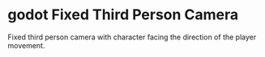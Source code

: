 # godot Fixed Third Person Camera
Fixed third person camera with character facing the direction of the player movement.
